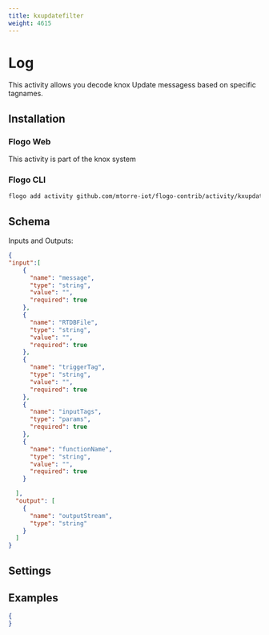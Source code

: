 ```yaml
---
title: kxupdatefilter
weight: 4615
---
```


# Log
This activity allows you decode knox Update messagess based on specific tagnames.

## Installation
### Flogo Web
This activity is part of the knox system
### Flogo CLI
```bash
flogo add activity github.com/mtorre-iot/flogo-contrib/activity/kxupdatefilter
```

## Schema
Inputs and Outputs:

```json
{
"input":[
    {
      "name": "message",
      "type": "string",
      "value": "",
      "required": true
    },
    {
      "name": "RTDBFile",
      "type": "string",
      "value": "",
      "required": true
    },
    {
      "name": "triggerTag",
      "type": "string",
      "value": "",
      "required": true
    },
    {
      "name": "inputTags",
      "type": "params",
      "required": true
    },
    {
      "name": "functionName",
      "type": "string",
      "value": "",
      "required": true
    }

  ],
  "output": [
    {
      "name": "outputStream",
      "type": "string"
    }
  ]
}
```
## Settings
## Examples
```json
{
}
```